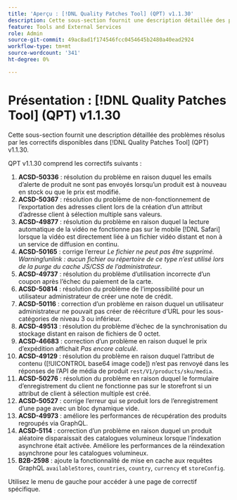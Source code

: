 ```yaml
---
title: 'Aperçu : [!DNL Quality Patches Tool] (QPT) v1.1.30'
description: Cette sous-section fournit une description détaillée des problèmes résolus par les correctifs disponibles dans [!DNL Quality Patches Tool] (QPT) v1.1.30.
feature: Tools and External Services
role: Admin
source-git-commit: 49ac8ad1f174546fcc0454645b2480a40ead2924
workflow-type: tm+mt
source-wordcount: '341'
ht-degree: 0%

---
```


# Présentation : [!DNL Quality Patches Tool] (QPT) v1.1.30

Cette sous-section fournit une description détaillée des problèmes résolus par les correctifs disponibles dans [!DNL Quality Patches Tool] (QPT) v1.1.30.

QPT v1.1.30 comprend les correctifs suivants :

1. **ACSD-50336** : résolution du problème en raison duquel les emails d’alerte de produit ne sont pas envoyés lorsqu’un produit est à nouveau en stock ou que le prix est modifié.
1. **ACSD-50367** : résolution du problème de non-fonctionnement de l’exportation des adresses client lors de la création d’un attribut d’adresse client à sélection multiple sans valeurs.
1. **ACSD-49877** : résolution du problème en raison duquel la lecture automatique de la vidéo ne fonctionne pas sur le mobile [!DNL Safari] lorsque la vidéo est directement liée à un fichier vidéo distant et non à un service de diffusion en continu.
1. **ACSD-50165** : corrige l’erreur *Le fichier ne peut pas être supprimé. Warning!unlink : aucun fichier ou répertoire de ce type n’est utilisé lors de la purge du cache JS/CSS de l’administrateur*.
1. **ACSD-49737** : résolution du problème d’utilisation incorrecte d’un coupon après l’échec du paiement de la carte.
1. **ACSD-50814** : résolution du problème de l’impossibilité pour un utilisateur administrateur de créer une note de crédit.
1. **ACSD-50116** : correction d’un problème en raison duquel un utilisateur administrateur ne pouvait pas créer de réécriture d’URL pour les sous-catégories de niveau 3 ou inférieur.
1. **ACSD-49513** : résolution du problème d’échec de la synchronisation du stockage distant en raison de fichiers de 0 octet.
1. **ACSD-46683** : correction d’un problème en raison duquel le prix d’expédition affichait *Pas encore calculé*.
1. **ACSD-49129** : résolution du problème en raison duquel l’attribut de contenu ([!UICONTROL base64 image code]) n’est pas renvoyé dans les réponses de l’API de média de produit `rest/V1/products/sku/media`.
1. **ACSD-50276** : résolution du problème en raison duquel le formulaire d’enregistrement du client ne fonctionne pas sur le storefront si un attribut de client à sélection multiple est créé.
1. **ACSD-50527** : corrige l’erreur qui se produit lors de l’enregistrement d’une page avec un bloc dynamique vide.
1. **ACSD-49973** : améliore les performances de récupération des produits regroupés via GraphQL.
1. **ACSD-5114** : correction d’un problème en raison duquel un produit aléatoire disparaissait des catalogues volumineux lorsque l’indexation asynchrone était activée. Améliore les performances de la réindexation asynchrone pour les catalogues volumineux.
1. **B2B-2598** : ajoute la fonctionnalité de mise en cache aux requêtes GraphQL `availableStores`, `countries`, `country`, `currency` et `storeConfig`.

Utilisez le menu de gauche pour accéder à une page de correctif spécifique.
